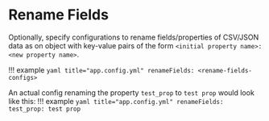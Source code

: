 # Rename Fields

Optionally, specify configurations to rename fields/properties of CSV/JSON data as on object with key-value pairs of the form
`<initial property name>: <new property name>`.

!!! example
    ```yaml title="app.config.yml"
    renameFields:
        <rename-fields-configs>
    ```

An actual config renaming the property `test_prop` to `test prop` would look like this:
!!! example
    ```yaml title="app.config.yml"
    renameFields:
        test_prop: test prop
    ```
